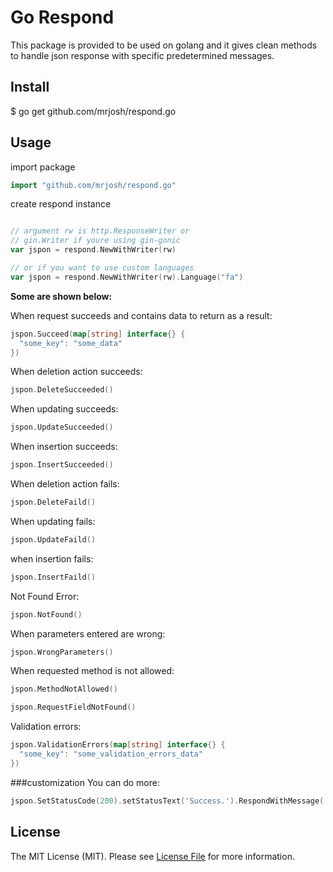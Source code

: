 # Go Respond
This package is provided to be used on golang and it gives clean methods to handle json response with specific predetermined messages.

## Install
$ go get github.com/mrjosh/respond.go

## Usage
import package
```go
import "github.com/mrjosh/respond.go"
```

create respond instance
```go

// argument rw is http.ResponseWriter or 
// gin.Writer if youre using gin-gonic
var jspon = respond.NewWithWriter(rw)

// or if you want to use custom languages
var jspon = respond.NewWithWriter(rw).Language("fa")
```

**Some are shown below:**

When request succeeds and contains data to return as a result:
```go
jspon.Succeed(map[string] interface{} {
  "some_key": "some_data"
})
```

When deletion action succeeds:
```go
jspon.DeleteSucceeded()
```

When updating succeeds:
```go
jspon.UpdateSucceeded()
```

When insertion succeeds:
```go
jspon.InsertSucceeded()
```

When deletion action fails:
```go
jspon.DeleteFaild()
```

When updating fails:
```go
jspon.UpdateFaild()
```

when insertion fails:
```go
jspon.InsertFaild()
```

Not Found Error:
```go
jspon.NotFound()
```

When parameters entered are wrong:
```go
jspon.WrongParameters()
```

When requested method is not allowed:
```go
jspon.MethodNotAllowed()
```

```go
jspon.RequestFieldNotFound()
```

Validation errors:
```go
jspon.ValidationErrors(map[string] interface{} {
  "some_key": "some_validation_errors_data"
})
```

###customization
You can do more:
```go
jspon.SetStatusCode(200).setStatusText('Success.').RespondWithMessage('Your custom message')
```

## License
The MIT License (MIT). Please see [License File](LICENSE.md) for more information.

